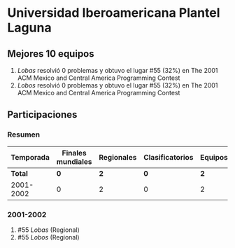 ---
---

# Universidad Iberoamericana Plantel Laguna

## Mejores 10 equipos

1. _Lobas_ resolvió 0 problemas y obtuvo el lugar #55 (32%) en The 2001 ACM Mexico and Central America Programming Contest
1. _Lobos_ resolvió 0 problemas y obtuvo el lugar #55 (32%) en The 2001 ACM Mexico and Central America Programming Contest

## Participaciones

### Resumen

| Temporada | Finales mundiales | Regionales | Clasificatorios | Equipos |
| --- | --- | --- | --- | --- |
| **Total** | **0** | **2** | **0** | **2** |
| 2001-2002 | 0 | 2 | 0 | 2 |

### 2001-2002

1. #55 _Lobas_ (Regional)
1. #55 _Lobos_ (Regional)



